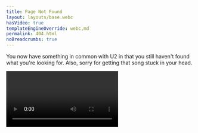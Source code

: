 ```yaml
---
title: Page Not Found
layout: layouts/base.webc
hasVideo: true
templateEngineOverride: webc,md
permalink: 404.html
noBreadcrumbs: true
---
```

You now have something in common with U2 in that you still haven't found what you're looking for. Also, sorry for getting that song stuck in your head.

<video :id="uid" data-able-player preload="auto" data-youtube-id="e3-5YC_oHjE"></video>